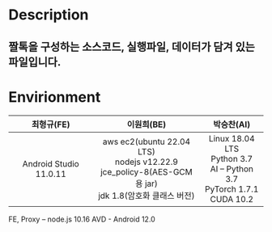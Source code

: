# Description

## 짤톡을 구성하는 소스코드, 실행파일, 데이터가 담겨 있는 파일입니다.

# Envirionment
| 최형규(FE) | 이원희(BE) | 박승찬(AI) |
| :------: |  :------: | :------: |
| Android Studio 11.0.11 | aws ec2(ubuntu 22.04 LTS) <br> nodejs v12.22.9 <br> jce_policy-8(AES-GCM용 jar) <br> jdk 1.8(암호화 클래스 버전) | Linux 18.04 LTS <br> Python 3.7 <br> AI – Python 3.7 <br> PyTorch 1.7.1 <br> CUDA 10.2 |

FE, Proxy – node.js 10.16
AVD - Android 12.0
